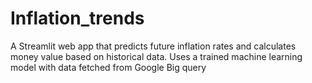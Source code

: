 # Inflation_trends
A Streamlit web app that predicts future inflation rates and calculates money value based on historical data. Uses a trained machine learning model with data fetched from Google Big query
